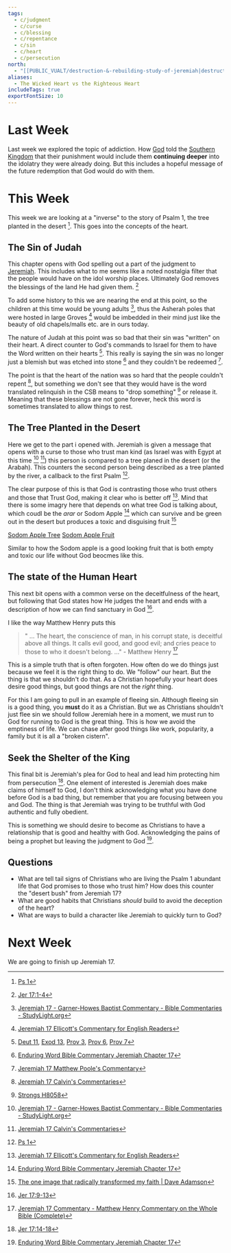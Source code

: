 ```yaml
---
tags:
  - c/judgment
  - c/curse
  - c/blessing
  - c/repentance
  - c/sin
  - c/heart
  - c/persecution
north:
  - "[[PUBLIC_VUALT/destruction-&-rebuilding-study-of-jeremiah|destruction-&-rebuilding-study-of-jeremiah]]"
aliases:
  - The Wicked Heart vs the Righteous Heart
includeTags: true
exportFontSize: 10
---
```

# Last Week
Last week we explored the topic of addiction. How [God](God.md) told the [Southern Kingdom](Southern%20Kingdom.md) that their punishment would include them **continuing deeper** into the idolatry they were already doing. But this includes a hopeful message of the future redemption that God would do with them.

# This Week
This week we are looking at a "inverse" to the story of Psalm 1, the tree planted in the desert [^1]. This goes into the concepts of the heart.

## The Sin of Judah
This chapter opens with God spelling out a part of the judgment to [Jeremiah](../p-jeremiah.md). This includes what to me seems like a noted nostalgia filter that the people would have on the idol worship places. Ultimately God removes the blessings of the land He had given them. [^2]

To add some history to this we are nearing the end at this point, so the children at this time would be young adults [^garner-howes], thus the Asherah poles that were hosted in large Groves [^ellicott] would be imbedded in their mind just like the beauty of old chapels/malls etc. are in ours today.

The nature of Judah at this point was so bad that their sin was "written" on their heart. A direct counter to God's commands to Israel for them to have the Word written on their hearts [^3]. This really is saying the sin was no longer just a blemish but was etched into stone [^enduring-word] and they couldn't be redeemed [^matthew-poole].

The point is that the heart of the nation was so hard that the people couldn't repent [^john-calvin], but something we don't see that they would have is the word translated relinquish in the CSB means to "drop something" [^4] or release it. Meaning that these blessings are not gone forever, heck this word is sometimes translated to allow things to rest.

## The Tree Planted in the Desert
Here we get to the part i opened with. Jeremiah is given a message that opens with a curse to those who trust man kind (as Israel was with Egypt at this time [^garner-howes] [^john-calvin]) this person is compared to a tree planed in the desert (or the Arabah). This counters the second person being described as a tree planted by the river, a callback to the first Psalm [^1].

The clear purpose of this is that God is contrasting those who trust others and those that Trust God, making it clear who is better off [^ellicott]. Mind that there is some imagry here that depends on what tree God is talking about, which coudl be the *arar* or Sodom Apple [^enduring-word] which can survive and be green out in the desert but produces a toxic and disguising fruit [^5] 

[Sodom Apple Tree](https://www.daveadamson.tv/wp-content/uploads/2016/11/Israel_July16_DSCF5356-2-232x300.jpg) [Sodom Apple Fruit](https://www.daveadamson.tv/wp-content/uploads/2016/11/Israel_July16_DSCF5346-300x300.jpg)

Similar to how the Sodom apple is a good looking fruit that is both empty and toxic our life without God beocmes like this.

## The state of the Human Heart
This next bit opens with a common verse on the deceitfulness of the heart, but following that God states how He judges the heart and ends with a description of how we can find sanctuary in God [^6].

I like the way Matthew Henry puts this

> " ... The heart, the conscience of man, in his corrupt state, is deceitful above all things. It calls evil good, and good evil; and cries peace to those to who it doesn't belong. ..."
\- Matthew Henry [^matthew-henry]


This is a simple truth that is often forgoten. How often do we do things just because we feel it is the right thing to do. We "follow" our heart. But the thing is that we shouldn't do that. As a Christian hopefully your heart does desire good things, but good things are not the *right* thing. 

For this I am going to pull in an example of fleeing sin. Although fleeing sin is a good thing, you **must** do it as a Christian. But we as Christians shouldn't just flee sin we should follow Jeremiah here in a moment, we must run to God for running to God is the great thing. This is how we avoid the emptiness of life. We can chase after good things like work, popularity, a family but it is all a "broken cistern".

## Seek the Shelter of the King
This final bit is Jeremiah's plea for God to heal and lead him protecting him from persecution [^7]. One element of interested is Jeremiah does make claims of himself to God, I don't think acknowledging  what you have done before God is a bad thing, but remember that you are focusing between you and God. The thing is that Jeremiah was trying to be truthful with God authentic and fully obedient.

This is something we should desire to become as Christians to have a relationship that is good and healthy with God. Acknowledging the pains of being a prophet but leaving the judgment to God [^enduring-word]. 


## Questions
- What are tell tail signs of Christians who are living the Psalm 1 abundant life that God promises to those who trust him? How does this counter the "desert bush" from Jeremiah 17?
- What are good habits that Christians *should* build to avoid the deception of the heart?
- What are ways to build a character like Jeremiah to quickly turn to God?


# Next Week
We are going to finish up Jeremiah 17.



[^1]: [Ps 1](Ps%201.md)
[^garner-howes]: [Jeremiah 17 - Garner-Howes Baptist Commentary - Bible Commentaries - StudyLight.org](https://www.studylight.org/commentaries/eng/ghb/jeremiah-17.html)
[^matthew-poole]: [Jeremiah 17 Matthew Poole's Commentary](https://biblehub.com/commentaries/poole/jeremiah/17.htm)
[^ellicott]: [Jeremiah 17 Ellicott's Commentary for English Readers](https://biblehub.com/commentaries/ellicott/jeremiah/17.htm)

[^matthew-henry]: [Jeremiah 17 Commentary - Matthew Henry Commentary on the Whole Bible (Complete)](https://www.biblestudytools.com/commentaries/matthew-henry-complete/jeremiah/17.html)
[^enduring-word]: [Enduring Word Bible Commentary Jeremiah Chapter 17](https://enduringword.com/bible-commentary/jeremiah-17/)
[^john-calvin]: [Jeremiah 17 Calvin's Commentaries](https://biblehub.com/commentaries/calvin/jeremiah/17.htm#:~:text=He%20shews%20here%20what%20we,evil%2C%20as%20Jeremiah%20shews%2C%20prevailed)
[^2]: [Jer 17:1-4](Jer%2017.md)
[^3]: [Deut 11](Deut%2011.md), [Exod 13](Exod%2013.md), [Prov 3](Prov%203.md), [Prov 6](Prov%206.md), [Prov 7](Prov%207.md)
[^4]: [Strongs H8058](Strongs%20H8058.md)
[^5]: [The one image that radically transformed my faith \| Dave Adamson](https://www.daveadamson.tv/the-one-image-that-changed-my-faith/#:~:text=But%20when%20I%20opened%20the,because%20I%20would%20go%20blind)
[^6]: [Jer 17:9-13](Jer%2017.md)
[^7]: [Jer 17:14-18](Jer%2017.md)
